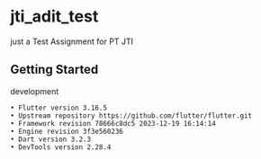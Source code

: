# jti_adit_test

just a Test Assignment for PT JTI

## Getting Started

development  
```
• Flutter version 3.16.5
• Upstream repository https://github.com/flutter/flutter.git
• Framework revision 78666c8dc5 2023-12-19 16:14:14
• Engine revision 3f3e560236
• Dart version 3.2.3
• DevTools version 2.28.4
```